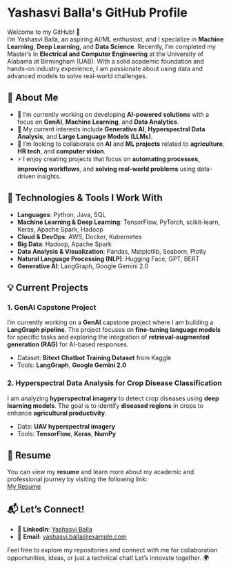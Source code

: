 # Yashasvi Balla's GitHub Profile

Welcome to my GitHub! 🚀  
I’m Yashasvi Balla, an aspiring AI/ML enthusiast, and I specialize in **Machine Learning**, **Deep Learning**, and **Data Science**. Recently, I’m completed my Master’s in **Electrical and Computer Engineering** at the University of Alabama at Birmingham (UAB). With a solid academic foundation and hands-on industry experience, I am passionate about using data and advanced models to solve real-world challenges.

## 🚀 About Me
- 🔭 I’m currently working on developing **AI-powered solutions** with a focus on **GenAI**, **Machine Learning**, and **Data Analytics**.
- 🌱 My current interests include **Generative AI**, **Hyperspectral Data Analysis**, and **Large Language Models (LLMs)**.
- 👯 I’m looking to collaborate on **AI** and **ML projects** related to **agriculture**, **HR tech**, and **computer vision**.
- ⚡ I enjoy creating projects that focus on **automating processes**, **improving workflows**, and **solving real-world problems** using data-driven insights.

## 🔧 Technologies & Tools I Work With
- **Languages**: Python, Java, SQL
- **Machine Learning & Deep Learning**: TensorFlow, PyTorch, scikit-learn, Keras, Apache Spark, Hadoop
- **Cloud & DevOps**: AWS, Docker, Kubernetes
- **Big Data**: Hadoop, Apache Spark
- **Data Analysis & Visualization**: Pandas, Matplotlib, Seaborn, Plotly
- **Natural Language Processing (NLP)**: Hugging Face, GPT, BERT
- **Generative AI**: LangGraph, Google Gemini 2.0

## 💡 Current Projects
### 1. **GenAI Capstone Project**  
   I’m currently working on a **GenAI** capstone project where I am building a **LangGraph pipeline**. The project focuses on **fine-tuning language models** for specific tasks and exploring the integration of **retrieval-augmented generation (RAG)** for AI-based responses.  
   - Dataset: **Bitext Chatbot Training Dataset** from Kaggle
   - Tools: **LangGraph**, **Google Gemini 2.0**

### 2. **Hyperspectral Data Analysis for Crop Disease Classification**  
   I am analyzing **hyperspectral imagery** to detect crop diseases using **deep learning models**. The goal is to identify **diseased regions** in crops to enhance **agricultural productivity**.  
   - Data: **UAV hyperspectral imagery**
   - Tools: **TensorFlow**, **Keras**, **NumPy**

## 📄 Resume
You can view my **resume** and learn more about my academic and professional journey by visiting the following link:  
[My Resume](https://drive.google.com/file/d/19D7O6lDDUBlsWposr9gHYu4pZa-Y15cf/view?usp=drive_link)


## 📬 Let’s Connect!
- 💼 **LinkedIn**: [Yashasvi Balla](https://www.linkedin.com/in/yashasviballa/)
- 📧 **Email**: [yashasvi.balla@example.com](mailto:yashasvib74@example.com)

Feel free to explore my repositories and connect with me for collaboration opportunities, ideas, or just a technical chat! Let’s innovate together. 🌍

